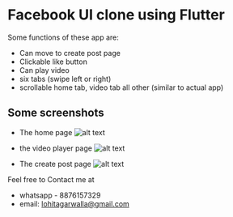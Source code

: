 # Facebook UI clone using Flutter

Some functions of these app are:
- Can move to create post page
- Clickable like button
- Can play video
- six tabs (swipe left or right)
- scrollable home tab, video tab all other (similar to actual app)
## Some screenshots

- The home page
![alt text](
https://github.com/lohitagarwalla/private_files/blob/master/76771553_509362189668016_3029368883455721472_n.png)

- the video player page
![alt text](
https://github.com/lohitagarwalla/private_files/blob/master/78479322_2489741787980775_2122764122641661952_n.png)

- The create post page
![alt text](
https://github.com/lohitagarwalla/private_files/blob/master/73409157_2136570399983656_644720070538297344_n.png)




Feel free to Contact me at
- whatsapp - 8876157329
- email: lohitagarwalla@gmail.com
